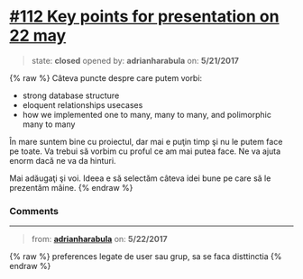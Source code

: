 # [\#112 Key points for presentation on 22 may](https://github.com/adrianharabula/condr/issues/112)

> state: **closed** opened by: **adrianharabula** on: **5/21/2017**

{% raw %}
Câteva puncte despre care putem vorbi:
- strong database structure
- eloquent relationships usecases
- how we implemented one to many, many to many, and polimorphic many to many

În mare suntem bine cu proiectul, dar mai e puţin timp şi nu le putem face pe toate. Va trebui să vorbim cu proful ce am mai putea face. Ne va ajuta enorm dacă ne va da hinturi.

Mai adăugaţi şi voi. Ideea e să selectăm câteva idei bune pe care să le prezentăm mâine.
{% endraw %}


### Comments

---
> from: [**adrianharabula**](https://github.com/adrianharabula/condr/issues/112#issuecomment-303061467) on: **5/22/2017**

{% raw %}
preferences legate de user sau grup, sa se faca disttinctia
{% endraw %}
